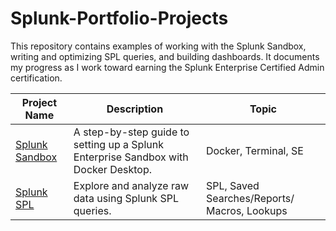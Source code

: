 # Splunk-Portfolio-Projects

This repository contains examples of working with the Splunk Sandbox, writing and optimizing SPL queries, and building dashboards. It documents my progress as I work toward earning the Splunk Enterprise Certified Admin certification.

Project Name  | Description   |  Topic
------------- | ------------- | ------------------
[Splunk Sandbox]()  | A step-by-step guide to setting up a Splunk Enterprise Sandbox with Docker Desktop. | Docker, Terminal, SE
[Splunk SPL]()  | Explore and analyze raw data using Splunk SPL queries. | SPL, Saved Searches/Reports/ Macros, Lookups
